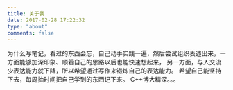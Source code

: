```yaml
---
title: 关于我
date: 2017-02-28 17:22:32
type: "about"
comments: false
---
```


为什么写笔记，看过的东西会忘，自己动手实践一遍，然后尝试组织表述出来，一方面能够加深印象、顺着自己的思路以后也能快速想起来，
另一方面，与人交流少表达能力就下降，所以希望通过写作来锻炼自己的表达能力。
希望自己能坚持下去，每周抽时间把自己学到的东西记下来。
C++博大精深。。。


